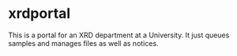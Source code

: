 # xrdportal
This is a portal for an XRD department at a University. It just queues samples and manages files as well as notices.
